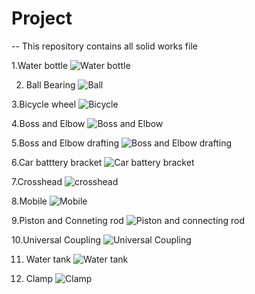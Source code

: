 # Project

-- This repository contains all solid works file


1.Water bottle
![Water bottle](https://github.com/nileshMech/Project/blob/main/Screenshot%20(1)%20-%20Copy.png)


2. Ball Bearing
![Ball](https://github.com/nileshMech/Project/blob/main/Screenshot%20(2).png)

3.Bicycle wheel 
![Bicycle](https://github.com/nileshMech/Project/blob/main/Screenshot%20(3).png)

4.Boss and Elbow
![Boss and Elbow](https://github.com/nileshMech/Project/blob/main/Screenshot%20(4).png)

5.Boss and Elbow drafting
![Boss and Elbow drafting](https://github.com/nileshMech/Project/blob/main/Screenshot%20(5).png)

6.Car batttery bracket
![Car battery bracket](https://github.com/nileshMech/Project/blob/main/Screenshot%20(6).png)

7.Crosshead
![crosshead](https://github.com/nileshMech/Project/blob/main/Screenshot%20(7).png)

8.Mobile
![Mobile](https://github.com/nileshMech/Project/blob/main/Screenshot%20(8).png)

9.Piston and Conneting rod
![Piston and connecting rod](https://github.com/nileshMech/Project/blob/main/Screenshot%20(9).png)


10.Universal Coupling
![Universal Coupling](https://github.com/nileshMech/Project/blob/main/Screenshot%20(10).png)

11. Water tank
![Water tank](https://github.com/nileshMech/Project/blob/main/Screenshot%20(29).png)
 
 12. Clamp
 ![Clamp](https://user-images.githubusercontent.com/73783374/138555519-fd954831-1829-4f95-822a-da194679ff1b.png)


